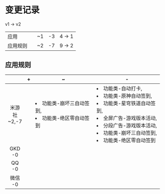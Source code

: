 # 变更记录

v1 -> v2

||||||
|-|:-:|:-:|:-:|:-:|
|应用||~1|-3|4 -> 1|
|应用规则||~2|-7|9 -> 2|

## 应用规则

||+|~|-|
|:-:|-|-|-|
|米游社<br>~2,-7||<li>功能类-崩坏三自动签到,<li>功能类-绝区零自动签到|<li>功能类-自动打卡,<li>功能类-原神自动签到,<li>功能类-星穹铁道自动签到,<li>全屏广告-游戏版本活动,<li>分段广告-游戏版本活动,<li>功能类-崩坏三自动签到,<li>功能类-绝区零自动签到|
|GKD<br>-0||||
|QQ<br>-0||||
|微信<br>-0||||
